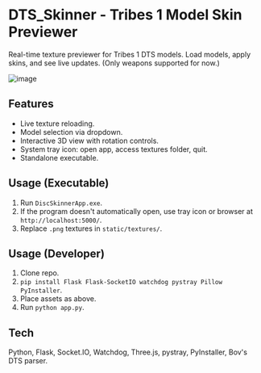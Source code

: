 # DTS_Skinner - Tribes 1 Model Skin Previewer

Real-time texture previewer for Tribes 1 DTS models. Load models, apply skins, and see live updates. (Only weapons supported for now.)

![image](https://github.com/user-attachments/assets/58498de5-e4c6-4abe-ac2b-2330734eef9f)

## Features

*   Live texture reloading.
*   Model selection via dropdown.
*   Interactive 3D view with rotation controls.
*   System tray icon: open app, access textures folder, quit.
*   Standalone executable.

## Usage (Executable)

1.  Run `DiscSkinnerApp.exe`.
2.  If the program doesn't automatically open, use tray icon or browser at `http://localhost:5000/`.
3.  Replace `.png` textures in `static/textures/`.


## Usage (Developer)

1.  Clone repo.
2.  `pip install Flask Flask-SocketIO watchdog pystray Pillow PyInstaller`.
3.  Place assets as above.
4.  Run `python app.py`.

## Tech

Python, Flask, Socket.IO, Watchdog, Three.js, pystray, PyInstaller, Bov's DTS parser.
